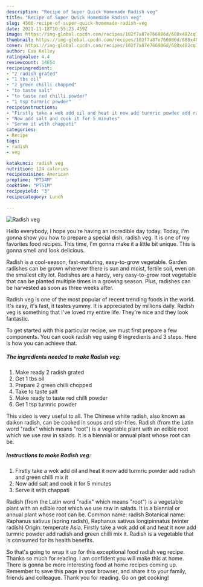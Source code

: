 ```yaml
---
description: "Recipe of Super Quick Homemade Radish veg"
title: "Recipe of Super Quick Homemade Radish veg"
slug: 4500-recipe-of-super-quick-homemade-radish-veg
date: 2021-11-18T10:55:23.459Z
image: https://img-global.cpcdn.com/recipes/102f7a87e766986d/680x482cq70/radish-veg-recipe-main-photo.jpg
thumbnail: https://img-global.cpcdn.com/recipes/102f7a87e766986d/680x482cq70/radish-veg-recipe-main-photo.jpg
cover: https://img-global.cpcdn.com/recipes/102f7a87e766986d/680x482cq70/radish-veg-recipe-main-photo.jpg
author: Eva Kelley
ratingvalue: 4.4
reviewcount: 14654
recipeingredient:
- "2 radish grated"
- "1 tbs oil"
- "2 green chilli chopped"
- "to taste salt"
- "to taste red chilli powder"
- "1 tsp turmric powder"
recipeinstructions:
- "Firstly take a wok add oil and heat it now add turmric powder add radish and green chilli mix it"
- "Now add salt and cook it for 5 minutes"
- "Serve it with chappati"
categories:
- Recipe
tags:
- radish
- veg

katakunci: radish veg 
nutrition: 124 calories
recipecuisine: American
preptime: "PT34M"
cooktime: "PT51M"
recipeyield: "3"
recipecategory: Lunch

---
```



![Radish veg](https://img-global.cpcdn.com/recipes/102f7a87e766986d/680x482cq70/radish-veg-recipe-main-photo.jpg)

Hello everybody, I hope you're having an incredible day today. Today, I'm gonna show you how to prepare a special dish, radish veg. It is one of my favorites food recipes. This time, I'm gonna make it a little bit unique. This is gonna smell and look delicious.

Radish is a cool-season, fast-maturing, easy-to-grow vegetable. Garden radishes can be grown wherever there is sun and moist, fertile soil, even on the smallest city lot. Radishes are a hardy, very easy-to-grow root vegetable that can be planted multiple times in a growing season. Plus, radishes can be harvested as soon as three weeks after.

Radish veg is one of the most popular of recent trending foods in the world. It's easy, it's fast, it tastes yummy. It is appreciated by millions daily. Radish veg is something that I've loved my entire life. They're nice and they look fantastic.


To get started with this particular recipe, we must first prepare a few components. You can cook radish veg using 6 ingredients and 3 steps. Here is how you can achieve that.

<!--inarticleads1-->

##### The ingredients needed to make Radish veg:

1. Make ready 2 radish grated
1. Get 1 tbs oil
1. Prepare 2 green chilli chopped
1. Take to taste salt
1. Make ready to taste red chilli powder
1. Get 1 tsp turmric powder


This video is very useful to all. The Chinese white radish, also known as daikon radish, can be cooked in soups and stir-fries. Radish (from the Latin word &#34;radix&#34; which means &#34;root&#34;) is a vegetable plant with an edible root which we use raw in salads. It is a biennial or annual plant whose root can be. 

<!--inarticleads2-->

##### Instructions to make Radish veg:

1. Firstly take a wok add oil and heat it now add turmric powder add radish and green chilli mix it
1. Now add salt and cook it for 5 minutes
1. Serve it with chappati


Radish (from the Latin word &#34;radix&#34; which means &#34;root&#34;) is a vegetable plant with an edible root which we use raw in salads. It is a biennial or annual plant whose root can be. Common name: radish Botanical name: Raphanus sativus (spring radish), Raphanus sativus longipinnatus (winter radish) Origin: temperate Asia. Firstly take a wok add oil and heat it now add turmric powder add radish and green chilli mix it. Radish is a vegetable that is consumed for its health benefits. 

So that's going to wrap it up for this exceptional food radish veg recipe. Thanks so much for reading. I am confident you will make this at home. There is gonna be more interesting food at home recipes coming up. Remember to save this page in your browser, and share it to your family, friends and colleague. Thank you for reading. Go on get cooking!
